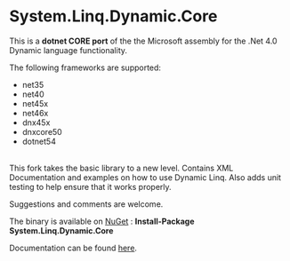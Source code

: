 # System.Linq.Dynamic.Core

This is a **dotnet CORE port** of the the Microsoft assembly for the .Net 4.0 Dynamic language functionality.

The following frameworks are supported:
- net35
- net40
- net45x
- net46x
- dnx45x
- dnxcore50
- dotnet54

<br>
This fork takes the basic library to a new level.  Contains XML Documentation and examples on how to use Dynamic Linq. Also adds unit testing to help ensure that it works properly.

Suggestions and comments are welcome.

The binary is available on [NuGet][1] : **Install-Package System.Linq.Dynamic.Core**

Documentation can be found [here][2].

[1]: https://www.nuget.org/packages/System.Linq.Dynamic.Core/ "NuGet - System Linq Dynamic Core"
[2]: http://todo
